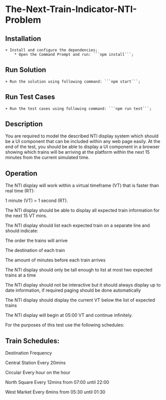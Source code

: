 # The-Next-Train-Indicator-NTI-Problem

## Installation
    + Install and configure the dependencies;
        * Open the Command Prompt and run: ```npm install```;

## Run Solution
    + Run the solution using following command: ```npm start```;

## Run Test Cases
    + Run the test cases using following command: ```npm run test```;
    
    
## Description 

You are required to model the described NTI display system which should be a UI component that can be included within any web page easily. At the end of the test, you should be able to display a UI component in a browser showing which trains will be arriving at the platform within the next 15 minutes from the current simulated time.

## Operation

The NTI display will work within a virtual timeframe (VT) that is faster than real time (RT):

1 minute (VT) = 1 second (RT).

The NTI display should be able to display all expected train information for the next 15 VT mins.

The NTI display should list each expected train on a separate line and should indicate:

The order the trains will arrive

The destination of each train

The amount of minutes before each train arrives

The NTI display should only be tall enough to list at most two expected trains at a time

The NTI display should not be interactive but it should always display up to date information, if required paging should be done automatically

The NTI display should display the current VT below the list of expected trains

The NTI display will begin at 05:00 VT and continue infinitely.

For the purposes of this test use the following schedules:

## Train Schedules:

Destination
Frequency

Central Station
Every 20mins

Circular
Every hour on the hour

North Square
Every 12mins from 07:00 until 22:00

West Market
Every 6mins from 05:30 until 01:30





